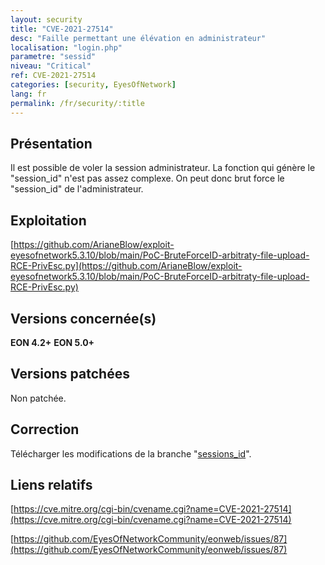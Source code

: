 ```yaml
---
layout: security
title: "CVE-2021-27514"
desc: "Faille permettant une élévation en administrateur"
localisation: "login.php"
parametre: "sessid"
niveau: "Critical"
ref: CVE-2021-27514
categories: [security, EyesOfNetwork]
lang: fr
permalink: /fr/security/:title
---
```


## Présentation

Il est possible de voler la session administrateur. La fonction qui génère le "session_id" n'est pas assez complexe. On peut donc brut force le "session_id" de l'administrateur.

## Exploitation

[https://github.com/ArianeBlow/exploit-eyesofnetwork5.3.10/blob/main/PoC-BruteForceID-arbitraty-file-upload-RCE-PrivEsc.py](https://github.com/ArianeBlow/exploit-eyesofnetwork5.3.10/blob/main/PoC-BruteForceID-arbitraty-file-upload-RCE-PrivEsc.py)

## Versions concernée(s)

**EON 4.2+**
**EON 5.0+**

## Versions patchées

Non patchée.

## Correction

Télécharger les modifications de la branche "[sessions_id](https://github.com/EyesOfNetworkCommunity/eonweb/tree/sessions_id)".  

## Liens relatifs

[https://cve.mitre.org/cgi-bin/cvename.cgi?name=CVE-2021-27514](https://cve.mitre.org/cgi-bin/cvename.cgi?name=CVE-2021-27514)

[https://github.com/EyesOfNetworkCommunity/eonweb/issues/87](https://github.com/EyesOfNetworkCommunity/eonweb/issues/87)